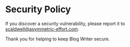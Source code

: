 <!-- Copyright 2024 Blog Writer -->
# Security Policy

If you discover a security vulnerability, please report it to [scaldwell@asymmetric-effort.com](mailto:scaldwell@asymmetric-effort.com).

Thank you for helping to keep Blog Writer secure.

